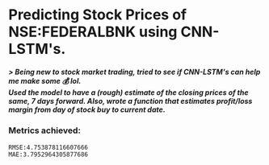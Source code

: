 # Predicting Stock Prices of NSE:FEDERALBNK using CNN-LSTM's.

<h5>> Being new to stock market trading, tried to see if CNN-LSTM's can help me make some &#128176; lol.  <br>
Used the model to have a (rough) estimate of the closing prices of the same, 7 days forward. Also, wrote a function that estimates profit/loss margin from day of stock buy to current date. </h5>


<h3>Metrics achieved: </h3>

```
RMSE:4.753878116607666
MAE:3.7952964305877686

```
